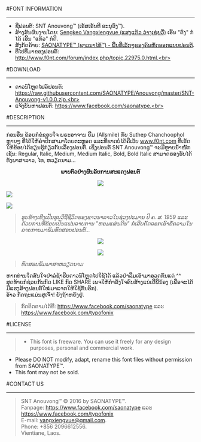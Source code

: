 #FONT INFORMATION
***
* ຊື່ຟອນຕ໌: SNT Anouvong™ (ເອັສເອັນທີ ອະນຸວົງ™).<br>
* ສ້າງສັນຜົນງານໂດຍ: [Sengkeo Vangxiengvue (ແສງແກ້ວ ວ່າງເຊ່ຍວື່)](https://www.facebook.com/vangxiengvue) ເອີ້ນ "ຕົງ" ກໍໄດ້ ເອີ້ນ "ແກ້ວ" ກໍດີ.<br>
* ສັງກັດຄ້າຍ: [SAONATYPE™ (ຊາວນາໄທ້™) - ພື້ນທີ່ເລັກໆຂອງຄົນຫັດອອກແບບຟອນຕ໌](https://www.facebook.com/saonatype).<br>
* ທີ່ໄປທີ່ມາຂອງຟອນຕ໌: http://www.f0nt.com/forum/index.php/topic,22975.0.html.<br>

#DOWNLOAD
***
* ດາວນ໌ໂຫຼດໄຟລ໌ຟອນຕ໌: https://raw.githubusercontent.com/SAONATYPE/Anouvong/master/SNT-Anouvong-v1.0.0.zip.<br>
* ແຈ້ງບັນຫາຟອນຕ໌: https://www.facebook.com/saonatype.<br>

#DESCRIPTION
***
ກ່ອນອື່ນ ຂ້ອຍກໍຂໍຂອບໃຈ ພຣະອາຈານ ຍີ້ມ (Allsmile) ກັບ Suthep Chanchoophol ຫຼາຍໆ ທີ່ໄດ້ໃຫ້ຄຳປຶກສາມາໂດຍຕະຫຼອດ ແລະທີ່ຂາດບໍ່ໄດ້ຄືເວັບ www.f0nt.com ທີ່ເຮັດໃຫ້ຂ້ອຍໄດ້ຮຽນຮູ້ກ່ຽວກັບເລື່ອງຟອນຕ໌. ເຊິ່ງຟອນຕ໌ SNT Anouvong™ ຈະມີຫຼາຍນ້ຳໜັກ ເຊັ່ນ: Regular, Italic, Medium, Medium Italic, Bold, Bold Italic ສາມາດຮອງຮັບໄດ້ທັງພາສາລາວ, ໄທ, ຫວຽດນາມ...<br>

<p align="center"><b>ພາບຕົວຢ່າງຜົນລັບການສະແດງຟອນຕ໌</b><br></p>


<p align="center"><img src ="https://raw.githubusercontent.com/SAONATYPE/Anouvong/master/images/1.png" />

<img src="https://raw.githubusercontent.com/SAONATYPE/Anouvong/master/images/2.png"></img>

<img src="https://raw.githubusercontent.com/SAONATYPE/Anouvong/master/images/3.png"></img><br></p>
><i>ຮູບຂ້າງເທີງເປັນຮູບວິຖີຊີວິດຂອງຊາວນາລາວໃນຊ່ວງປະມານ ປີ ຄ. ສ. 1959 ແລະດ້ວຍການທີ່ຂ້ອຍເປັນແຟນລາຍການ "ຫອມແຜ່ນດິນ" ກໍເລີຍຄັດລອກເອົາຂໍ້ຄວາມໃນລາຍການມາພິມທົດສອບຟອນຕ໌...</i>

<p align="center"><img src="https://raw.githubusercontent.com/SAONATYPE/Anouvong/master/images/SNT%20Anouvong%20Poster.png"></img><br></p>

<p align="center"><img src="https://raw.githubusercontent.com/SAONATYPE/Anouvong/master/images/4fbcover.png"></img><br></p>

><i>ທົດສອບພິມພາສາຫວຽດນາມ</i>

ຫາກທ່ານໃດສົນໃຈຢ່າລໍຊ້າຮີບດາວນ໌ໂຫຼດໄປໃຊ້ໄດ້ ແລ້ວຢ່າລືມເອົາມາອວດກັນແດ່ ^^<br>
ສຸດທ້າຍກໍຊ່ວຍກັນກົດ LIKE ກົດ SHARE ເພຈໃຫ້ກຳລັງໃຈຄົນສ້າງແນ່ເດີ້ພີ່ນ້ອງ (ເພື່ອຈະໄດ້ມີແຮງສ້າງຟອນຕ໌ໃໝ່ມາແຈກໃຫ້ໃຊ້ກັນອີກ).<br>
ອ້າວ ກົດຖະແມ່ນສູເຈົ້າ! ຍັງຖ້າຫຍັງຢູ່.<br>

>ກົດຕິດຕາມໄດ້ທີ່: https://www.facebook.com/saonatype ແລະ https://www.facebook.com/typofonix <br>

#LICENSE
***
>* This font is freeware. You can use it freely for any design purposes, personal and commercial work.
* Please DO NOT modify, adapt, rename this font files without permission from SAONATYPE™.
* This font may not be sold.

#CONTACT US
***
>SNT Anouvong™ © 2016 by SAONATYPE™.<br>
Fanpage: https://www.facebook.com/saonatype ແລະ https://www.facebook.com/typofonix<br>
E-mail: vangxiengvue@gmail.com.<br>
Phone: +856 2096612556.<br>
Vientiane, Laos.<br>
